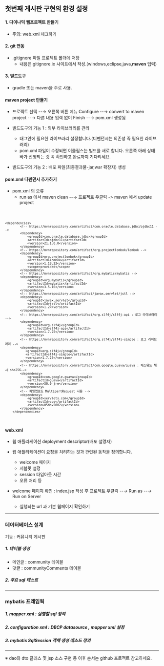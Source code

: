 ## 첫번째 게시판 구현의 환경 설정

#### 1. 다이나믹 웹프로젝트 만들기
* 주의: web.xml 체크하기

#### 2. git 연동
* .gitignore 파일 프로젝트 폴더에 저장
   * 내용은 gitignore.io 사이트에서 작성.(windows,eclipse,java,__maven__ 입력)

#### 3. 빌드도구
* gradle 또는 maven을 주로 사용.

#### maven project 만들기
+ 프로젝트 선택 --→ 오른쪽 버튼 메뉴 Configure --→ convert to maven project --→ 다른 내용 입력 없이 Finish --→ pom.xml 생성됨
+ 빌드도구의 기능 1 : 외부 라이브러리를 관리
	+ <dependencies></dependencies> 태그안에 필요한 라이브러리 설정합니다.(디펜던시는 의존성 즉 필요한 라이브러리)
	+ pom.xml 파일이 수정되면 이클립스는 빌드를 새로 합니다. 오른쪽 아래 상태바가 진행되는 것 꼭 확인하고 완료까지 기다리세요.

+ 빌드도구의 기능 2 : 배포 파일(최종결과물-jar,war 확장자) 생성

#### pom.xml  디펜던시 추가하기
+ pom.xml 의 오류
	+ run as 에서 maven clean --→ 프로젝트 우클릭 -> maven 에서 update project
	
<code>

	<dependencies>
			<!-- https://mvnrepository.com/artifact/com.oracle.database.jdbc/ojdbc11 -->
			<dependency>
				<groupId>com.oracle.database.jdbc</groupId>
				<artifactId>ojdbc11</artifactId>
				<version>21.1.0.0</version>
			</dependency>
			<!-- https://mvnrepository.com/artifact/org.projectlombok/lombok -->
			<dependency>
				<groupId>org.projectlombok</groupId>
				<artifactId>lombok</artifactId>
				<version>1.18.22</version>
				<scope>provided</scope>
			</dependency>
			<!-- https://mvnrepository.com/artifact/org.mybatis/mybatis -->
			<dependency>
				<groupId>org.mybatis</groupId>
				<artifactId>mybatis</artifactId>
				<version>3.5.10</version>
			</dependency>
			<!-- https://mvnrepository.com/artifact/javax.servlet/jstl -->
			<dependency>
				<groupId>javax.servlet</groupId>
				<artifactId>jstl</artifactId>
				<version>1.2</version>
			</dependency>
			<!-- https://mvnrepository.com/artifact/org.slf4j/slf4j-api : 로그 라이브러리 -->
			<dependency>
			    <groupId>org.slf4j</groupId>
			    <artifactId>slf4j-api</artifactId>
			    <version>1.7.25</version>
			</dependency>
			<!-- https://mvnrepository.com/artifact/org.slf4j/slf4j-simple : 로그 라이브러리 -->
			<dependency>
			   <groupId>org.slf4j</groupId>
			   <artifactId>slf4j-simple</artifactId>
			   <version>1.7.25</version>
			</dependency>		
			<!-- https://mvnrepository.com/artifact/com.google.guava/guava : 패스워드 해시 sha256-->
			<dependency>
			    <groupId>com.google.guava</groupId>
			    <artifactId>guava</artifactId>
			    <version>30.0-jre</version>
			</dependency>
			<!-- 파일업로드 MultipartRequest 사용 -->
			<dependency>
				<groupId>servlets.com</groupId>
				<artifactId>cos</artifactId>
				<version>05Nov2002</version>
			</dependency>
		</dependencies>			
</code>

#### web.xml 
+ 웹 애플리케이션 deployment descriptor(배포 설명자)
+ 웹 애플리케이션이 요청을 처리하는 것과 관련된 동작을 정의합니다. 

	+ welcome 페이지
	+ 서블릿 설정
	+ session 타임아웃 시간
	+ 오류 처리 등

+ 	welcome 페이지 확인 : index.jsp 작성 후 프로젝트 우클릭 --→ Run as --→ Run on Server
	+ 실행되는 url 과 기본 웹페이지 확인하기

<hr>

### 데이터베이스 설계
기능 : 커뮤니티 게시판

##### 1. 테이블 생성
+ 메인글 : community 테이블
+ 댓글 : communityComments 테이블 

##### 2. 주요 sql 테스트
<hr>

### mybatis 프레임웍 

##### 1. mapper xml : 실행할 sql 정의

##### 2. configuration xml : DBCP datasource , mapper xml 설정

##### 3. mybatis SqlSession 객체 생성 메소드 정의

<hr>

※ dao와 dto 클래스 및 jsp 소스 구현 등 이후 순서는 github 프로젝트 참고하세요.
